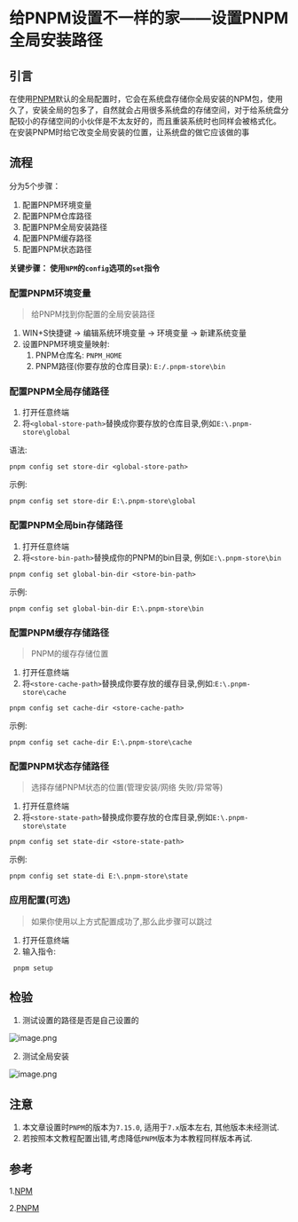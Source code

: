# 给PNPM设置不一样的家——设置PNPM全局安装路径

## 引言

在使用[PNPM](https://pnpm.io)默认的全局配置时，它会在系统盘存储你全局安装的NPM包，使用久了，安装全局的包多了，自然就会占用很多系统盘的存储空间，对于给系统盘分配较小的存储空间的小伙伴是不太友好的，而且重装系统时也同样会被格式化。 在安装PNPM时给它改变全局安装的位置，让系统盘的做它应该做的事

## 流程

分为5个步骤：

1.  配置PNPM环境变量
2.  配置PNPM仓库路径
3.  配置PNPM全局安装路径
4.  配置PNPM缓存路径
5.  配置PNPM状态路径   

**关键步骤： 使用`NPM`的`config`选项的`set`指令**

### 配置PNPM环境变量

> 给PNPM找到你配置的全局安装路径

1. WIN+S快捷键 -> 编辑系统环境变量 -> 环境变量 -> 新建系统变量
2. 设置PNPM环境变量映射:
    1. PNPM仓库名: `PNPM_HOME`
    2. PNPM路径(你要存放的仓库目录): `E:/.pnpm-store\bin`

### 配置PNPM全局存储路径

1. 打开任意终端
2. 将`<global-store-path>`替换成你要存放的仓库目录,例如`E:\.pnpm-store\global`

语法:

```shell
pnpm config set store-dir <global-store-path>
```

示例:

```shell
pnpm config set store-dir E:\.pnpm-store\global
```

### 配置PNPM全局bin存储路径

1. 打开任意终端
2. 将`<store-bin-path>`替换成你的PNPM的bin目录, 例如`E:\.pnpm-store\bin`
```shell
pnpm config set global-bin-dir <store-bin-path>
```

示例:

```shell
pnpm config set global-bin-dir E:\.pnpm-store\bin
```

 
### 配置PNPM缓存存储路径

> PNPM的缓存存储位置

1. 打开任意终端
2. 将`<store-cache-path>`替换成你要存放的缓存目录,例如:`E:\.pnpm-store\cache`
```shell
pnpm config set cache-dir <store-cache-path>
```

示例:

```shell
pnpm config set cache-dir E:\.pnpm-store\cache
```

### 配置PNPM状态存储路径

> 选择存储PNPM状态的位置(管理安装/网络 失败/异常等)

1. 打开任意终端
2. 将`<store-state-path>`替换成你要存放的仓库目录,例如`E:\.pnpm-store\state`
```shell
pnpm config set state-dir <store-state-path>
```

示例:

```shell
pnpm config set state-di E:\.pnpm-store\state
```


### 应用配置(可选)

> 如果你使用以上方式配置成功了,那么此步骤可以跳过

1. 打开任意终端
2. 输入指令:


```shell
 pnpm setup
```

## 检验
1. 测试设置的路径是否是自己设置的
  
![image.png](https://p9-juejin.byteimg.com/tos-cn-i-k3u1fbpfcp/e70a0bae97854487848c72401a6b873b~tplv-k3u1fbpfcp-watermark.image?)

2. 测试全局安装

![image.png](https://p3-juejin.byteimg.com/tos-cn-i-k3u1fbpfcp/377bff007c924ddba39c66d7ce779b1b~tplv-k3u1fbpfcp-watermark.image?)

## 注意

1. 本文章设置时`PNPM`的版本为`7.15.0`, 适用于`7.x`版本左右, 其他版本未经测试.
2. 若按照本文教程配置出错,考虑降低`PNPM`版本为本教程同样版本再试.


## 参考
1.[NPM](https://docs.npmjs.com/cli/v8/using-npm/config)

2.[PNPM](https://pnpm.io/zh/configuring)
